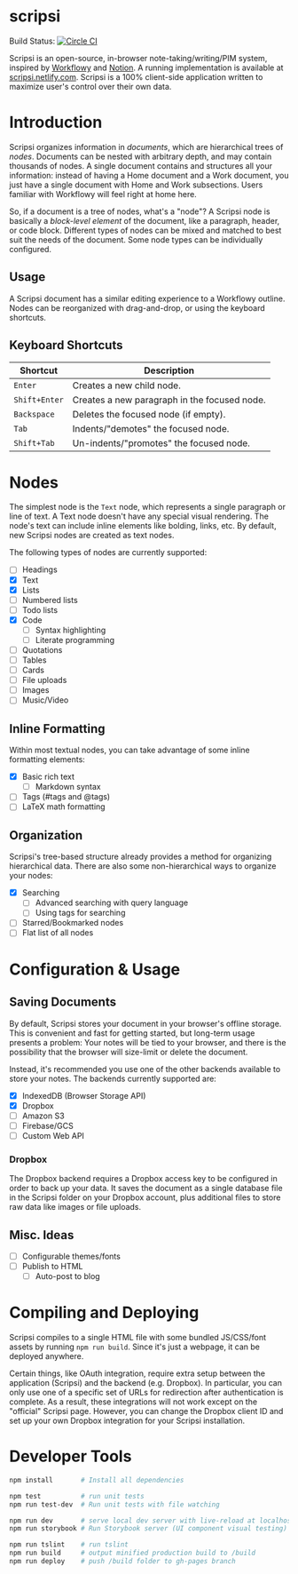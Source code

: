 # scripsi

Build Status: [![Circle CI](https://circleci.com/gh/luketurner/scripsi.svg?style=svg)](https://circleci.com/gh/luketurner/scripsi)

Scripsi is an open-source, in-browser note-taking/writing/PIM system, inspired by [Workflowy](https://workflowy.com/) and [Notion](https://www.notion.so/). A running implementation is available at [scripsi.netlify.com](https://scripsi.netlify.com/). Scripsi is a 100% client-side application written to maximize user's control over their own data.

# Introduction

Scripsi organizes information in *documents*, which are hierarchical trees of *nodes*. Documents can be nested with arbitrary depth, and may contain thousands of nodes. A single document contains and structures all your information: instead of having a Home document and a Work document, you just have a single document with Home and Work subsections. Users familiar with Workflowy will feel right at home here.

So, if a document is a tree of nodes, what's a "node"? A Scripsi node is basically a *block-level element* of the document, like a paragraph, header, or code block. Different types of nodes can be mixed and matched to best suit the needs of the document. Some node types can be individually configured.

## Usage

A Scripsi document has a similar editing experience to a Workflowy outline. Nodes can be reorganized with drag-and-drop, or using the keyboard shortcuts.

## Keyboard Shortcuts

| Shortcut | Description |
| --- | --- |
| `Enter` | Creates a new child node.
| `Shift+Enter` | Creates a new paragraph in the focused node.
| `Backspace` | Deletes the focused node (if empty).
| `Tab` | Indents/"demotes" the focused node.
| `Shift+Tab` | Un-indents/"promotes" the focused node.

# Nodes

The simplest node is the `Text` node, which represents a single paragraph or line of text. A Text node doesn't have any special visual rendering. The node's text can include inline elements like bolding, links, etc. By default, new Scripsi nodes are created as text nodes.

The following types of nodes are currently supported:

- [ ] Headings
- [x] Text
- [x] Lists
- [ ] Numbered lists
- [ ] Todo lists
- [x] Code
  - [ ] Syntax highlighting
  - [ ] Literate programming
- [ ] Quotations
- [ ] Tables
- [ ] Cards
- [ ] File uploads
- [ ] Images
- [ ] Music/Video

## Inline Formatting

Within most textual nodes, you can take advantage of some inline formatting elements:

- [x] Basic rich text
  - [ ] Markdown syntax
- [ ] Tags (#tags and @tags)
- [ ] LaTeX math formatting

## Organization

Scripsi's tree-based structure already provides a method for organizing hierarchical data. There are also some non-hierarchical ways to organize your nodes:

- [x] Searching
  - [ ] Advanced searching with query language
  - [ ] Using tags for searching
- [ ] Starred/Bookmarked nodes
- [ ] Flat list of all nodes

# Configuration & Usage

## Saving Documents

By default, Scripsi stores your document in your browser's offline storage. This is convenient and fast for getting started, but long-term usage presents a problem: Your notes will be tied to your browser, and there is the possibility that the browser will size-limit or delete the document.

Instead, it's recommended you use one of the other backends available to store your notes. The backends currently supported are:

- [x] IndexedDB (Browser Storage API)
- [x] Dropbox
- [ ] Amazon S3
- [ ] Firebase/GCS
- [ ] Custom Web API

### Dropbox

The Dropbox backend requires a Dropbox access key to be configured in order to back up your data. It saves the document as a single database file in the Scripsi folder on your Dropbox account, plus additional files to store raw data like images or file uploads.


## Misc. Ideas

- [ ] Configurable themes/fonts
- [ ] Publish to HTML
  - [ ] Auto-post to blog

# Compiling and Deploying

Scripsi compiles to a single HTML file with some bundled JS/CSS/font assets by running `npm run build`. Since it's just a webpage, it can be deployed anywhere.

Certain things, like OAuth integration, require extra setup between the application (Scripsi) and the backend (e.g. Dropbox).
In particular, you can only use one of a specific set of URLs for redirection after authentication is complete. As a result,
these integrations will not work except on the "official" Scripsi page. However, you can change the Dropbox client ID and set
up your own Dropbox integration for your Scripsi installation.

# Developer Tools

``` bash
npm install       # Install all dependencies

npm test          # run unit tests
npm run test-dev  # Run unit tests with file watching

npm run dev       # serve local dev server with live-reload at localhost:8080
npm run storybook # Run Storybook server (UI component visual testing)

npm run tslint    # run tslint
npm run build     # output minified production build to /build
npm run deploy    # push /build folder to gh-pages branch

```